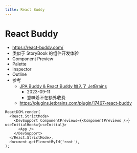 ```yaml
---
title: React Buddy
---
```


# React Buddy

- https://react-buddy.com/
- 类似于 StoryBook 的组件开发体验
- Component Preview
- Palette
- Inspector
- Outline
- 参考
  - [JPA Buddy & React Buddy 加入了 JetBrains](https://blog.jetbrains.com/idea/2023/09/jpa-buddy-and-react-buddy-join-jetbrains/)
    - 2023-09-11
    - 意味着不在额外收费
  - https://plugins.jetbrains.com/plugin/17467-react-buddy

```tsx
ReactDOM.render(
  <React.StrictMode>
    <DevSupport ComponentPreviews={<ComponentPreviews />} useInitialHook={useInitial}>
      <App />
    </DevSupport>
  </React.StrictMode>,
  document.getElementById('root'),
);
```

